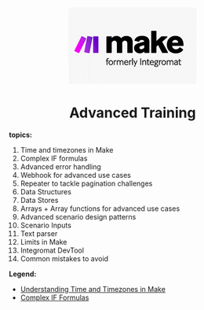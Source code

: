 <div align="center">

![Make](pic/make_logo.gif)

# Advanced Training
</div>

__topics:__

1. Time and timezones in Make
2. Complex IF formulas
3. Advanced error handling
4. Webhook for advanced use cases
5. Repeater to tackle pagination challenges
6. Data Structures
7. Data Stores
8. Arrays + Array functions for advanced use cases
9. Advanced scenario design patterns
10. Scenario Inputs
11. Text parser
12. Limits in Make
13. Integromat DevTool
14. Common mistakes to avoid


__Legend:__

  * [Understanding Time and Timezones in Make](l4understandingtime.md)
  * [Complex IF Formulas](l4complexifformulas.md)

  
